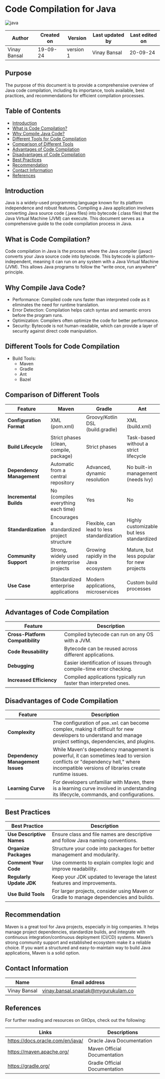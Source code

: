 # Code Compilation for Java
![java](https://github.com/user-attachments/assets/b07cbf43-b8ff-4e96-a6aa-7177d0be4ad4)


  | Author        | Created on | Version | Last updated by | Last edited on |
  |-------------|---------|-------------|-------------|---------|
  | Vinay Bansal | 19-09-24 | version 1 | Vinay Bansal | 20-09-24 |

## Purpose
The purpose of this document is to provide a comprehensive overview of Java code compilation, including its importance, tools available, best practices, and recommendations for efficient compilation processes.

## Table of Contents
- [Introduction](#introduction)
- [What is Code Compilation?](#what-is-code-compilation)
- [Why Compile Java Code?](#why-compile-java-code)
- [Different Tools for Code Compilation](#different-tools-for-code-compilation)
- [Comparison of Different Tools](#comparison-of-different-tools)
- [Advantages of Code Compilation](#advantages-of-code-compilation)
- [Disadvantages of Code Compilation](#disadvantages-of-code-compilation)
- [Best Practices](#best-practices)
- [Recommendation](#recommendation)
- [Contact Information](#contact-information)
- [References](#references)

## Introduction
Java is a widely-used programming language known for its platform independence and robust features. Compiling a Java application involves converting Java source code (.java files) into bytecode (.class files) that the Java Virtual Machine (JVM) can execute. This document serves as a comprehensive guide to the code compilation process in Java.

## What is Code Compilation?
Code compilation in Java is the process where the Java compiler (javac) converts your Java source code into bytecode. This bytecode is platform-independent, meaning it can run on any system with a Java Virtual Machine (JVM). This allows Java programs to follow the “write once, run anywhere” principle.

## Why Compile Java Code?
- Performance: Compiled code runs faster than interpreted code as it eliminates the need for runtime translation.
- Error Detection: Compilation helps catch syntax and semantic errors before the program runs.
- Optimization: Compilers often optimize the code for better performance.
- Security: Bytecode is not human-readable, which can provide a layer of security against direct code manipulation.

## Different Tools for Code Compilation
- Build Tools:
  - Maven 
  - Gradle
  - Ant
  - Bazel


## Comparison of Different Tools
| Feature                     | Maven                          | Gradle                     | Ant                        | Bazel                     |
|-----------------------------|--------------------------------|---------------------------|----------------------------|---------------------------|
| **Configuration Format**     | XML (pom.xml)                 | Groovy/Kotlin DSL (build.gradle) | XML (build.xml)            | Domain-specific language   |
| **Build Lifecycle**          | Strict phases (clean, compile, package) | Strict phases  | Task-based without a strict lifecycle | Fast and scalable, not phase-based |
| **Dependency Management**    | Automatic from a central repository | Advanced, dynamic resolution | No built-in management (needs Ivy) | Strong caching and dependency management |
| **Incremental Builds**       | No (compiles everything each time) | Yes                       | No                         | Yes                       |
| **Standardization**          | Encourages a standardized project structure | Flexible, can lead to less standardization | Highly customizable but less standardized | Good for complex projects |
| **Community Support**        | Strong, widely used in enterprise projects | Growing rapidly in the Java ecosystem | Mature, but less popular for new projects | Strong support from Google  |
| **Use Case**                | Standardized enterprise applications | Modern applications, microservices | Custom build processes      | Large applications needing fast builds |



## Advantages of Code Compilation
| Feature                     | Description                                          |
|-----------------------------|------------------------------------------------------|
| **Cross-Platform Compatibility** | Compiled bytecode can run on any OS with a JVM.    |
| **Code Reusability**        | Bytecode can be reused across different applications. |
| **Debugging**               | Easier identification of issues through compile-time error checking. |
| **Increased Efficiency**     | Compiled applications typically run faster than interpreted ones. |


## Disadvantages of Code Compilation
| Feature                     | Description                                                                                                                                              |
|----------------------------------|----------------------------------------------------------------------------------------------------------------------------------------------------------|
| **Complexity**                   | The configuration of `pom.xml` can become complex, making it difficult for new developers to understand and manage project settings, dependencies, and plugins. |
| **Dependency Management Issues** | While Maven's dependency management is powerful, it can sometimes lead to version conflicts or "dependency hell," where incompatible versions of libraries create runtime issues. |
| **Learning Curve**               | For developers unfamiliar with Maven, there is a learning curve involved in understanding its lifecycle, commands, and configurations.                   |



## Best Practices
| Best Practice                   | Description                                               |
|----------------------------------|-----------------------------------------------------------|
| **Use Descriptive Names**       | Ensure class and file names are descriptive and follow Java naming conventions. |
| **Organize Packages**           | Structure your code into packages for better management and modularity. |
| **Comment Your Code**           | Use comments to explain complex logic and improve readability. |
| **Regularly Update JDK**       | Keep your JDK updated to leverage the latest features and improvements. |
| **Use Build Tools**             | For larger projects, consider using Maven or Gradle to manage dependencies and builds. |

## Recommendation
Maven is a great tool for Java projects, especially in big companies. It helps manage project dependencies, standardize builds, and integrate with continuous integration/continuous deployment (CI/CD) systems. Maven’s strong community support and established ecosystem make it a reliable choice. If you want a structured and easy-to-maintain way to build Java applications, Maven is a solid option.

## Contact Information

| Name | Email address|
|------|---------------------|
| Vinay Bansal | vinay.bansal.snaatak@mygurukulam.co |

## References
For further reading and resources on GitOps, check out the following:

| Links | Descriptions|
|------|---------------------|
|https://docs.oracle.com/en/java/|Oracle Java Documentation|
|https://maven.apache.org/|Maven Official Documentation|
|https://gradle.org/|Gradle Official Documentation|
